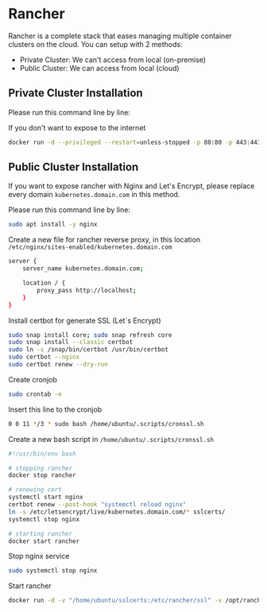 # Rancher

Rancher is a complete stack that eases managing multiple container clusters on the cloud. You can setup with 2 methods:

- Private Cluster: We can't access from local (on-premise)
- Public Cluster: We can access from local (cloud)

## Private Cluster Installation

Please run this command line by line:

If you don't want to expose to the internet

```bash
docker run -d --privileged --restart=unless-stopped -p 80:80 -p 443:443 -v /opt/rancher:/var/lib/rancher --name rancher rancher/rancher:v2.7.0
```

## Public Cluster Installation

If you want to expose rancher with Nginx and Let's Encrypt, please replace every domain `kubernetes.domain.com` in this method.

Please run this command line by line:

```bash
sudo apt install -y nginx
```

Create a new file for rancher reverse proxy, in this location `/etc/nginx/sites-enabled/kubernetes.domain.com`

```bash
server {
    server_name kubernetes.domain.com;

    location / {
        proxy_pass http://localhost;
    }
}
```

Install certbot for generate SSL (Let`s Encrypt)

```bash
sudo snap install core; sudo snap refresh core
sudo snap install --classic certbot
sudo ln -s /snap/bin/certbot /usr/bin/certbot
sudo certbot --nginx
sudo certbot renew --dry-run
```

Create cronjob

```bash
sudo crontab -e
```

Insert this line to the cronjob

```bash
0 0 11 */3 * sudo bash /home/ubuntu/.scripts/cronssl.sh
```

Create a new bash script in `/home/ubuntu/.scripts/cronssl.sh`

```bash
#!/usr/bin/env bash

# stopping rancher
docker stop rancher

# renewing cert
systemctl start nginx
certbot renew --post-hook "systemctl reload nginx"
ln -s /etc/letsencrypt/live/kubernetes.domain.com/* sslcerts/
systemctl stop nginx

# starting rancher
docker start rancher
```

Stop nginx service

```bash
sudo systemctl stop nginx
```

Start rancher

```bash
docker run -d -v "/home/ubuntu/sslcerts:/etc/rancher/ssl" -v /opt/rancher:/var/lib/rancher --privileged --restart=unless-stopped -p 80:80 -p 443:443 --name rancher rancher/rancher:v2.7.0 --acme-domain kubernetes.domain.com
```
